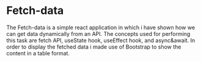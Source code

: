 # Fetch-data
The Fetch-data is a simple react application in which i have shown how we can get data dynamically from an API. The concepts used for performing this task are fetch API, useState hook, useEffect hook, and async&amp;await. In order to display the fetched data i made use of Bootstrap to show the content in a table format.
